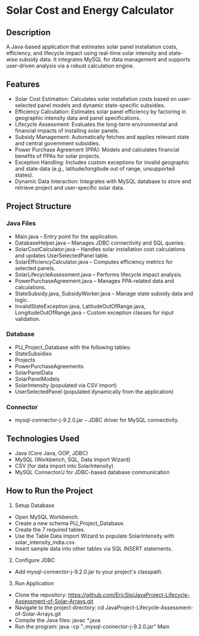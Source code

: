 # Solar Cost and Energy Calculator

## Description
A Java-based application that estimates solar panel installation costs, efficiency, and lifecycle impact using real-time solar intensity and state-wise subsidy data. It integrates MySQL for data management and supports user-driven analysis via a robust calculation engine.

## Features

- Solar Cost Estimation: Calculates solar installation costs based on user-selected panel models and dynamic state-specific subsidies.
- Efficiency Calculation: Estimates solar panel efficiency by factoring in geographic intensity data and panel specifications.
- Lifecycle Assessment: Evaluates the long-term environmental and financial impacts of installing solar panels.
- Subsidy Management: Automatically fetches and applies relevant state and central government subsidies.
- Power Purchase Agreement (PPA): Models and calculates financial benefits of PPAs for solar projects.
- Exception Handling: Includes custom exceptions for invalid geographic and state data (e.g., latitude/longitude out of range, unsupported states).
- Dynamic Data Interaction: Integrates with MySQL database to store and retrieve project and user-specific solar data.

## Project Structure

### Java Files
- Main.java – Entry point for the application.
- DatabaseHelper.java – Manages JDBC connectivity and SQL queries.
- SolarCostCalculator.java – Handles solar installation cost calculations and updates UserSelectedPanel table.
- SolarEfficiencyCalculator.java – Computes efficiency metrics for selected panels.
- SolarLifecycleAssessment.java – Performs lifecycle impact analysis.
- PowerPurchaseAgreement.java – Manages PPA-related data and calculations.
- StateSubsidy.java, SubsidyWorker.java – Manage state subsidy data and logic.
- InvalidStateException.java, LatitudeOutOfRange.java, LongitudeOutOfRange.java – Custom exception classes for input validation.

### Database
- PIJ_Project_Database with the following tables:
- StateSubsidies
- Projects
- PowerPurchaseAgreements
- SolarPanelData
- SolarPanelModels
- SolarIntensity (populated via CSV import)
- UserSelectedPanel (populated dynamically from the application)

### Connector
- mysql-connector-j-9.2.0.jar – JDBC driver for MySQL connectivity.

## Technologies Used
- Java (Core Java, OOP, JDBC)
- MySQL (Workbench, SQL, Data Import Wizard)
- CSV (for data import into SolarIntensity)
- MySQL Connector/J for JDBC-based database communication

## How to Run the Project
1. Setup Database
- Open MySQL Workbench.
- Create a new schema PIJ_Project_Database.
- Create the 7 required tables.
- Use the Table Data Import Wizard to populate SolarIntensity with solar_intensity_india.csv.
- Insert sample data into other tables via SQL INSERT statements.

2. Configure JDBC
- Add mysql-connector-j-9.2.0.jar to your project's classpath.

3. Run Application
- Clone the repository: https://github.com/EricSiq/JavaProject-Lifecycle-Assessment-of-Solar-Arrays.git
- Navigate to the project directory: cd JavaProject-Lifecycle-Assessment-of-Solar-Arrays.git
- Compile the Java files: javac *.java
- Run the program: java -cp ".;mysql-connector-j-9.2.0.jar" Main 

